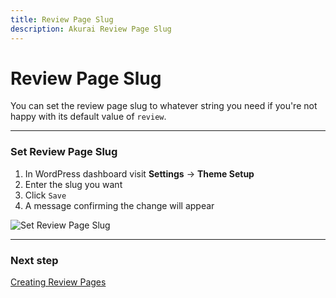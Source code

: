 ```yaml
---
title: Review Page Slug
description: Akurai Review Page Slug
---
```


# Review Page Slug

You can set the review page slug to whatever string you need if you're not happy with its default value of `review`.

---

### Set Review Page Slug

1. In WordPress dashboard visit **Settings** &#8594; **Theme Setup**
2. Enter the slug you want
3. Click `Save`
4. A message confirming the change will appear

![Set Review Page Slug](https://media.dinomatic.com/images/docs/akurai/akurai-review-page-slug.jpg)

---

### Next step

[Creating Review Pages](/docs/akurai/creating-review-pages/)
